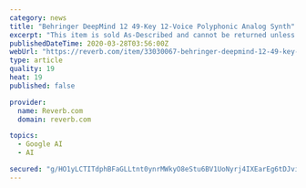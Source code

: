 ```yaml
---
category: news
title: "Behringer DeepMind 12 49-Key 12-Voice Polyphonic Analog Synth"
excerpt: "This item is sold As-Described and cannot be returned unless it arrives in a condition different from how it was described or photographed. Items must be returned in original, as-shipped condition with all original packaging."
publishedDateTime: 2020-03-28T03:56:00Z
webUrl: "https://reverb.com/item/33030067-behringer-deepmind-12-49-key-12-voice-polyphonic-analog-synth"
type: article
quality: 19
heat: 19
published: false

provider:
  name: Reverb.com
  domain: reverb.com

topics:
  - Google AI
  - AI

secured: "g/HO1yLCTITdphBFaGLLtnt0ynrMWkyO8eStu6BV1UoNyrj4IXEarEg6tDJviLn+I6P6iGh0HkgKf/0Try2NBP8lVPgBd0X/0oIanO+LR3YxkWd9QUKaVn3tS75VVdtAHIvgQ1aujO7COcCqv/N0K6C8MbBS5nSVT7eb4WEIFVViJzBV3RXijM/r6Qm7yu4lS/OwNMYMa9yP0hQbhYd2xp0OckUY4DLKTGmQcRl06VTRSTBXgtMhe+6wft0qnD6HxQ7XYBGulDS4iEsahT3SkFcmO7Q05mCiCqhPHwCVjIvIVxSIZuV13VaEReKI9bSb;rI9/mXpBIJ8EIINFbq13AA=="
---
```



